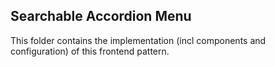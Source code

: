 Searchable Accordion Menu
-------------------------
This folder contains the implementation (incl components and configuration) of this frontend pattern.